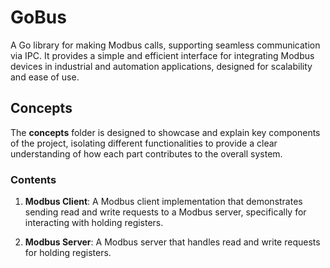 # GoBus

A Go library for making Modbus calls, supporting seamless communication via IPC. It provides a simple and efficient interface for integrating Modbus devices in industrial and automation applications, designed for scalability and ease of use.

<!-- GETTING STARTED -->

## Concepts

The **concepts** folder is designed to showcase and explain key components of the project, isolating different functionalities to provide a clear understanding of how each part contributes to the overall system.

### Contents

1. **Modbus Client**: A Modbus client implementation that demonstrates sending read and write requests to a Modbus server, specifically for interacting with holding registers.

2. **Modbus Server**: A Modbus server that handles read and write requests for holding registers.
